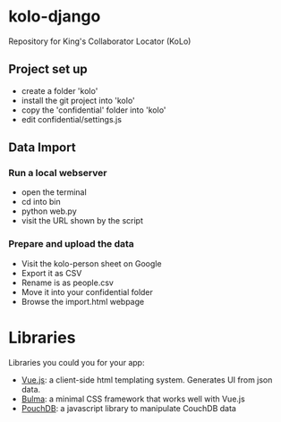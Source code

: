 # kolo-django
Repository for King's Collaborator Locator (KoLo)

## Project set up

* create a folder 'kolo'
* install the git project into 'kolo'
* copy the 'confidential' folder into 'kolo'
* edit confidential/settings.js

## Data Import

### Run a local webserver

* open the terminal
* cd into bin
* python web.py
* visit the URL shown by the script

### Prepare and upload the data
* Visit the kolo-person sheet on Google
* Export it as CSV
* Rename is as people.csv
* Move it into your confidential folder  
* Browse the import.html webpage

# Libraries

Libraries you could you for your app:

* <a href="https://vuejs.org/v2/guide/">Vue.js</a>: a client-side html templating system. Generates UI from json data.
* <a href="http://bulma.io/">Bulma</a>: a minimal CSS framework that works well with Vue.js
* <a href="https://pouchdb.com/getting-started.html">PouchDB</a>: a javascript library to manipulate CouchDB data
